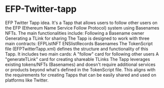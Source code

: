 # EFP-Twitter-tapp
EFP Twitter Tapp idea. It's a Tapp that allows users to follow other users on the EFP (Ethereum Name Service Follow Protocol) system using Basenames NFTs. The main functionalities include:
Following a Basename owner
Generating a TLink for sharing
The Tapp is designed to work with three main contracts:
EFPListNFT
ENSlistRecords
Basenames
The TokenScript file (EFPTwitterTapp.xml) defines the structure and functionality of this Tapp. It includes two main cards:
A "follow" card for following other users
A "generateTLink" card for creating shareable TLinks
The Tapp leverages existing tokens/NFTs (Basenames) and doesn't require additional services or products beyond what's defined in the TokenScript file. This aligns with the requirements for creating Tapps that can be easily shared and used on platforms like Twitter.
